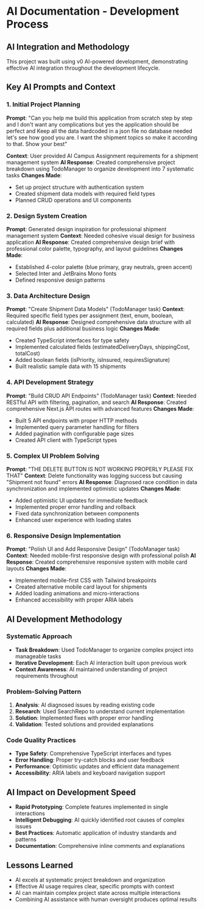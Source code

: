 # AI Documentation - Development Process

## AI Integration and Methodology

This project was built using v0 AI-powered development, demonstrating effective AI integration throughout the development lifecycle.

## Key AI Prompts and Context

### 1. Initial Project Planning
**Prompt**: "Can you help me build this application from scratch step by step and I don't want any complications but yes the application should be perfect and Keep all the data hardcoded in a json file no database needed let's see how good you are. I want the shipment topics so make it according to that. Show your best"

**Context**: User provided AI Campus Assignment requirements for a shipment management system
**AI Response**: Created comprehensive project breakdown using TodoManager to organize development into 7 systematic tasks
**Changes Made**: 
- Set up project structure with authentication system
- Created shipment data models with required field types
- Planned CRUD operations and UI components

### 2. Design System Creation
**Prompt**: Generated design inspiration for professional shipment management system
**Context**: Needed cohesive visual design for business application
**AI Response**: Created comprehensive design brief with professional color palette, typography, and layout guidelines
**Changes Made**:
- Established 4-color palette (blue primary, gray neutrals, green accent)
- Selected Inter and JetBrains Mono fonts
- Defined responsive design patterns

### 3. Data Architecture Design
**Prompt**: "Create Shipment Data Models" (TodoManager task)
**Context**: Required specific field types per assignment (text, enum, boolean, calculated)
**AI Response**: Designed comprehensive data structure with all required fields plus additional business logic
**Changes Made**:
- Created TypeScript interfaces for type safety
- Implemented calculated fields (estimatedDeliveryDays, shippingCost, totalCost)
- Added boolean fields (isPriority, isInsured, requiresSignature)
- Built realistic sample data with 15 shipments

### 4. API Development Strategy
**Prompt**: "Build CRUD API Endpoints" (TodoManager task)
**Context**: Needed RESTful API with filtering, pagination, and search
**AI Response**: Created comprehensive Next.js API routes with advanced features
**Changes Made**:
- Built 5 API endpoints with proper HTTP methods
- Implemented query parameter handling for filters
- Added pagination with configurable page sizes
- Created API client with TypeScript types

### 5. Complex UI Problem Solving
**Prompt**: "THE DELETE BUTTON IS NOT WORKING PROPERLY PLEASE FIX THAT"
**Context**: Delete functionality was logging success but causing "Shipment not found" errors
**AI Response**: Diagnosed race condition in data synchronization and implemented optimistic updates
**Changes Made**:
- Added optimistic UI updates for immediate feedback
- Implemented proper error handling and rollback
- Fixed data synchronization between components
- Enhanced user experience with loading states

### 6. Responsive Design Implementation
**Prompt**: "Polish UI and Add Responsive Design" (TodoManager task)
**Context**: Needed mobile-first responsive design with professional polish
**AI Response**: Created comprehensive responsive system with mobile card layouts
**Changes Made**:
- Implemented mobile-first CSS with Tailwind breakpoints
- Created alternative mobile card layout for shipments
- Added loading animations and micro-interactions
- Enhanced accessibility with proper ARIA labels

## AI Development Methodology

### Systematic Approach
- **Task Breakdown**: Used TodoManager to organize complex project into manageable tasks
- **Iterative Development**: Each AI interaction built upon previous work
- **Context Awareness**: AI maintained understanding of project requirements throughout

### Problem-Solving Pattern
1. **Analysis**: AI diagnosed issues by reading existing code
2. **Research**: Used SearchRepo to understand current implementation
3. **Solution**: Implemented fixes with proper error handling
4. **Validation**: Tested solutions and provided explanations

### Code Quality Practices
- **Type Safety**: Comprehensive TypeScript interfaces and types
- **Error Handling**: Proper try-catch blocks and user feedback
- **Performance**: Optimistic updates and efficient data management
- **Accessibility**: ARIA labels and keyboard navigation support

## AI Impact on Development Speed
- **Rapid Prototyping**: Complete features implemented in single interactions
- **Intelligent Debugging**: AI quickly identified root causes of complex issues
- **Best Practices**: Automatic application of industry standards and patterns
- **Documentation**: Comprehensive inline comments and explanations

## Lessons Learned
- AI excels at systematic project breakdown and organization
- Effective AI usage requires clear, specific prompts with context
- AI can maintain complex project state across multiple interactions
- Combining AI assistance with human oversight produces optimal results
